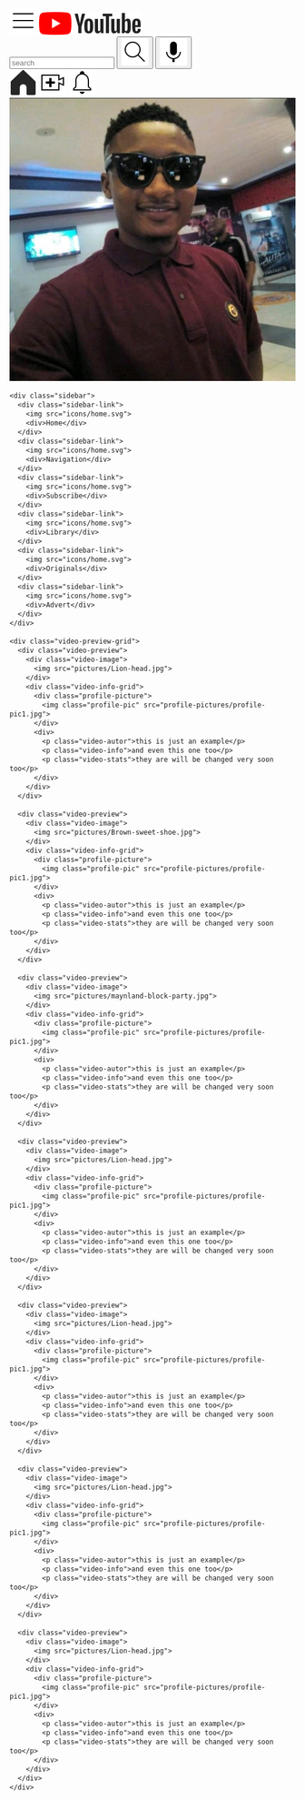 <html>
  <head>
    <title>Kfm-streaming-app</title>
    <link rel="stylesheet" href="styles/general.css">
    <link rel="stylesheet" href="styles/header.css">
    <link rel="stylesheet" href="styles/sidebar.css">
    <link rel="stylesheet" href="styles/video.css">
  </head>
  <body>
    <div class="header">
      <div class="left-section">
        <img class="harmburger-icon" src="icons/harmburger.svg">
        <img class="youtube-logo" src="icons/youtube-logo.svg">
      </div>
      <div class="middle-section">
        <input class="search-bar" type="text" placeholder="search">
        <button class="search-button">
          <img class="search-icon" src="icons/search-logo.svg">
        </button>
        <button class="voice-search-button">
          <img class="voice-search-icon" src="icons/voice-search.svg">
        </button>
      </div>
      <div class="right-section">
        <img class="home-icon" src="icons/home.svg">
        <img class="upload-icon" src="icons/upload-icon.svg">
        <img class="notification-icon" src="icons/notification-icon.svg">
        <img class="profile-picture" src="profile-pictures/fred1.jpg">
      </div>
    </div>

    <div class="sidebar">
      <div class="sidebar-link">
        <img src="icons/home.svg">
        <div>Home</div>
      </div>
      <div class="sidebar-link">
        <img src="icons/home.svg">
        <div>Navigation</div>
      </div>
      <div class="sidebar-link">
        <img src="icons/home.svg">
        <div>Subscribe</div>
      </div>
      <div class="sidebar-link">
        <img src="icons/home.svg">
        <div>Library</div>
      </div>
      <div class="sidebar-link">
        <img src="icons/home.svg">
        <div>Originals</div>
      </div>
      <div class="sidebar-link">
        <img src="icons/home.svg">
        <div>Advert</div>
      </div>
    </div>

    <div class="video-preview-grid">
      <div class="video-preview">
        <div class="video-image">
          <img src="pictures/Lion-head.jpg">
        </div>
        <div class="video-info-grid">
          <div class="profile-picture">
            <img class="profile-pic" src="profile-pictures/profile-pic1.jpg">
          </div>
          <div>
            <p class="video-autor">this is just an example</p>
            <p class="video-info">and even this one too</p>
            <p class="video-stats">they are will be changed very soon too</p>
          </div>
        </div>
      </div>

      <div class="video-preview">
        <div class="video-image">
          <img src="pictures/Brown-sweet-shoe.jpg">
        </div>
        <div class="video-info-grid">
          <div class="profile-picture">
            <img class="profile-pic" src="profile-pictures/profile-pic1.jpg">
          </div>
          <div>
            <p class="video-autor">this is just an example</p>
            <p class="video-info">and even this one too</p>
            <p class="video-stats">they are will be changed very soon too</p>
          </div>
        </div>
      </div>

      <div class="video-preview">
        <div class="video-image">
          <img src="pictures/maynland-block-party.jpg">
        </div>
        <div class="video-info-grid">
          <div class="profile-picture">
            <img class="profile-pic" src="profile-pictures/profile-pic1.jpg">
          </div>
          <div>
            <p class="video-autor">this is just an example</p>
            <p class="video-info">and even this one too</p>
            <p class="video-stats">they are will be changed very soon too</p>
          </div>
        </div>
      </div>

      <div class="video-preview">
        <div class="video-image">
          <img src="pictures/Lion-head.jpg">
        </div>
        <div class="video-info-grid">
          <div class="profile-picture">
            <img class="profile-pic" src="profile-pictures/profile-pic1.jpg">
          </div>
          <div>
            <p class="video-autor">this is just an example</p>
            <p class="video-info">and even this one too</p>
            <p class="video-stats">they are will be changed very soon too</p>
          </div>
        </div>
      </div>

      <div class="video-preview">
        <div class="video-image">
          <img src="pictures/Lion-head.jpg">
        </div>
        <div class="video-info-grid">
          <div class="profile-picture">
            <img class="profile-pic" src="profile-pictures/profile-pic1.jpg">
          </div>
          <div>
            <p class="video-autor">this is just an example</p>
            <p class="video-info">and even this one too</p>
            <p class="video-stats">they are will be changed very soon too</p>
          </div>
        </div>
      </div>

      <div class="video-preview">
        <div class="video-image">
          <img src="pictures/Lion-head.jpg">
        </div>
        <div class="video-info-grid">
          <div class="profile-picture">
            <img class="profile-pic" src="profile-pictures/profile-pic1.jpg">
          </div>
          <div>
            <p class="video-autor">this is just an example</p>
            <p class="video-info">and even this one too</p>
            <p class="video-stats">they are will be changed very soon too</p>
          </div>
        </div>
      </div>

      <div class="video-preview">
        <div class="video-image">
          <img src="pictures/Lion-head.jpg">
        </div>
        <div class="video-info-grid">
          <div class="profile-picture">
            <img class="profile-pic" src="profile-pictures/profile-pic1.jpg">
          </div>
          <div>
            <p class="video-autor">this is just an example</p>
            <p class="video-info">and even this one too</p>
            <p class="video-stats">they are will be changed very soon too</p>
          </div>
        </div>
      </div>
    </div>
  </body>
</html>
